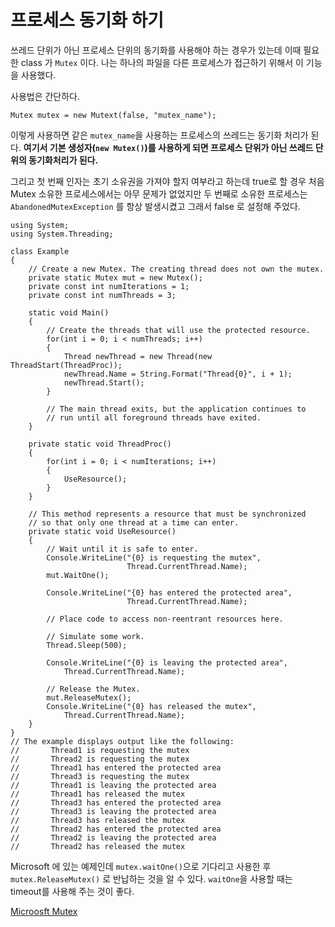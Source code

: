 # 프로세스 동기화 하기

쓰레드 단위가 아닌 프로세스 단위의 동기화를 사용해야 하는 경우가 있는데 이때 필요한 class 가 `Mutex` 이다.
나는 하나의 파일을 다른 프로세스가 접근하기 위해서 이 기능을 사용했다.

사용법은 간단하다.

```
Mutex mutex = new Mutext(false, "mutex_name");
```

이렇게 사용하면 같은 `mutex_name`을 사용하는 프로세스의 쓰레드는 동기화 처리가 된다.
**여기서 기본 생성자(`new Mutex()`)를 사용하게 되면 프로세스 단위가 아닌 쓰레드 단위의 동기화처리가 된다.**

그리고 첫 번째 인자는 초기 소유권을 가져야 할지 여부라고 하는데 true로 할 경우 처음 Mutex 소유한 프로세스에서는 아무 문제가 없었지만
두 번째로 소유한 프로세스는 `AbandonedMutexException` 를 항상 발생시켰고 그래서 false 로 설정해 주었다.

```
using System;
using System.Threading;

class Example
{
    // Create a new Mutex. The creating thread does not own the mutex.
    private static Mutex mut = new Mutex();
    private const int numIterations = 1;
    private const int numThreads = 3;

    static void Main()
    {
        // Create the threads that will use the protected resource.
        for(int i = 0; i < numThreads; i++)
        {
            Thread newThread = new Thread(new ThreadStart(ThreadProc));
            newThread.Name = String.Format("Thread{0}", i + 1);
            newThread.Start();
        }

        // The main thread exits, but the application continues to
        // run until all foreground threads have exited.
    }

    private static void ThreadProc()
    {
        for(int i = 0; i < numIterations; i++)
        {
            UseResource();
        }
    }

    // This method represents a resource that must be synchronized
    // so that only one thread at a time can enter.
    private static void UseResource()
    {
        // Wait until it is safe to enter.
        Console.WriteLine("{0} is requesting the mutex", 
                          Thread.CurrentThread.Name);
        mut.WaitOne();

        Console.WriteLine("{0} has entered the protected area", 
                          Thread.CurrentThread.Name);

        // Place code to access non-reentrant resources here.

        // Simulate some work.
        Thread.Sleep(500);

        Console.WriteLine("{0} is leaving the protected area", 
            Thread.CurrentThread.Name);

        // Release the Mutex.
        mut.ReleaseMutex();
        Console.WriteLine("{0} has released the mutex", 
            Thread.CurrentThread.Name);
    }
}
// The example displays output like the following:
//       Thread1 is requesting the mutex
//       Thread2 is requesting the mutex
//       Thread1 has entered the protected area
//       Thread3 is requesting the mutex
//       Thread1 is leaving the protected area
//       Thread1 has released the mutex
//       Thread3 has entered the protected area
//       Thread3 is leaving the protected area
//       Thread3 has released the mutex
//       Thread2 has entered the protected area
//       Thread2 is leaving the protected area
//       Thread2 has released the mutex
```

Microsoft 에 있는 예제인데 `mutex.waitOne()`으로 기다리고 사용한 후 `mutex.ReleaseMutex()` 로 반납하는 것을 알 수 있다.
`waitOne`을 사용할 때는 timeout를 사용해 주는 것이 좋다.

[Microosft Mutex](https://docs.microsoft.com/ko-kr/dotnet/api/system.threading.mutex?view=netframework-4.6.2)
